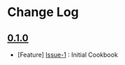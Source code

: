 Change Log
==========

[0.1.0](https://github.com/bbaugher/apache_zookeeper/issues?milestone=1&state=closed)
-------------------------------------------------------------------------------------

  * [Feature] [Issue-1](https://github.com/bbaugher/apache_zookeeper/issues/1) : Initial Cookbook
